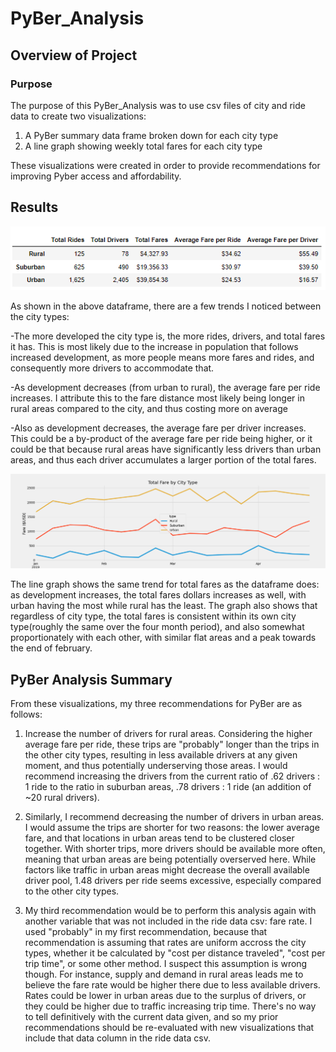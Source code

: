 # PyBer_Analysis

## Overview of Project

### Purpose
The purpose of this PyBer_Analysis was to use csv files of city and ride data to create two visualizations:
1. A PyBer summary data frame broken down for each city type
2. A line graph showing weekly total fares for each city type

These visualizations were created in order to provide recommendations for improving Pyber access and affordability. 

## Results
![PyBer Summary](https://github.com/Nveatch/Pyber_Analysis/blob/main/Resources/PyBer_Summary.png)

As shown in the above dataframe, there are a few trends I noticed between the city types:

-The more developed the city type is, the more rides, drivers, and total fares it has. This is most likely due to the increase in population that follows increased development, as more people means more fares and rides, and consequently more drivers to accommodate that.

-As development decreases (from urban to rural), the average fare per ride increases. I attribute this to the fare distance most likely being longer in rural areas compared to the city, and thus costing more on average

-Also as development decreases, the average fare per driver increases. This could be a by-product of the average fare per ride being higher, or it could be that because rural areas have significantly less drivers than urban areas, and thus each driver accumulates a larger portion of the total fares.  


![Total Fares by City Type](https://github.com/Nveatch/Pyber_Analysis/blob/main/Resources/PyBer_fare_summary.png)

The line graph shows the same trend for total fares as the dataframe does: as development increases, the total fares dollars increases as well, with urban having the most while rural has the least. The graph also shows that regardless of city type, the total fares is consistent within its own city type(roughly the same over the four month period), and also somewhat proportionately with each other, with similar flat areas and a peak towards the end of february. 

## PyBer Analysis Summary
From these visualizations, my three recommendations for PyBer are as follows:
1. Increase the number of drivers for rural areas. Considering the higher average fare per ride, these trips are "probably" longer than the trips in the other city types, resulting in less available drivers at any given moment, and thus potentially underserving those areas. I would recommend increasing the drivers from the current ratio of .62 drivers : 1 ride to the ratio in suburban areas, .78 drivers : 1 ride (an addition of ~20 rural drivers).

2. Similarly, I recommend decreasing the number of drivers in urban areas. I would assume the trips are shorter for two reasons: the lower average fare, and that locations in urban areas tend to be clustered closer together. With shorter trips, more drivers should be available more often, meaning that urban areas are being potentially overserved here. While factors like traffic in urban areas might decrease the overall available driver pool, 1.48 drivers per ride seems excessive, especially compared to the other city types.

3. My third recommendation would be to perform this analysis again with another variable that was not included in the ride data csv: fare rate. I used "probably" in my first recommendation, because that recommendation is assuming that rates are uniform accross the city types, whether it be calculated by "cost per distance traveled", "cost per trip time", or some other method. I suspect this assumption is wrong though. For instance, supply and demand in rural areas leads me to believe the fare rate would be higher there due to less available drivers. Rates could be lower in urban areas due to the surplus of drivers, or they could be higher due to traffic increasing trip time. There's no way to tell definitively with the current data given, and so my prior recommendations should be re-evaluated with new visualizations that include that data column in the ride data csv.    










